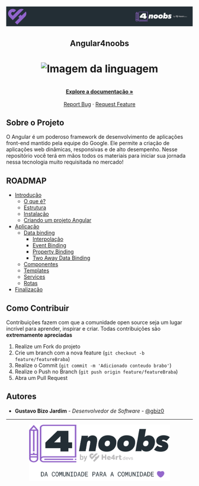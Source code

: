 <!-- Logo 4noobs -->

<p align="center">
  <a href="https://github.com/he4rt/4noobs" target="_blank">
    <img src="./.github/header_4noobs.svg">
  </a>
</p>

<!-- Title -->

<p align="center">
  <h2 align="center">Angular4noobs</h2>

  <h1 align="center"><img src="https://cdn.jsdelivr.net/gh/devicons/devicon/icons/angularjs/angularjs-original.svg" alt="Imagem da linguagem" width="120"></h1>
  
  <p align="center">
    <br />
    <a href="https://angular.io/docs"><strong>Explore a documentação »</strong></a>
    <br />
    <br />
    <a href="https://github.com/gbiz0/angular4noobs/issues">Report Bug</a>
    ·
    <a href="https://github.com/gbiz0/angular4noobs/issues">Request Feature</a>
  </p>
</p>
    
 <!-- ABOUT THE PROJECT -->

## Sobre o Projeto
O Angular é um poderoso framework de desenvolvimento de aplicações front-end mantido pela equipe do Google. Ele permite a criação de aplicações web dinâmicas, responsivas e de alto desempenho. Nesse repositório você terá em mãos todos os materiais para iniciar sua jornada nessa tecnologia muito requisitada no mercado!

<!-- ROADMAP OF PROJECT -->

## ROADMAP

- [Introdução](https://github.com/gbiz0/angular4noobs/tree/main/content/intro)
  - [O que é?](https://github.com/gbiz0/angular4noobs/blob/main/content/intro/README.md)
  - [Estrutura](https://github.com/gbiz0/angular4noobs/blob/main/content/intro/estrutura.md)
  - [Instalação](https://github.com/gbiz0/angular4noobs/blob/main/content/intro/instalacao.md)
  - [Criando um projeto Angular](https://github.com/gbiz0/angular4noobs/blob/main/content/intro/helloworld.md)
- [Aplicação](https://github.com/gbiz0/angular4noobs/blob/main/content/aplicacao)
  - [Data binding](https://github.com/Luanvbn/angular4noobs/blob/feature/databinding/content/aplicacao/data-binding.md)
    - [Interpolação](https://github.com/Luanvbn/angular4noobs/blob/feature/databinding/content/aplicacao/dataBinding/interpolacao.md)
    - [Event Binding](https://github.com/Luanvbn/angular4noobs/blob/feature/databinding/content/aplicacao/dataBinding/eventBinding.md)
    - [Property Binding](https://github.com/Luanvbn/angular4noobs/blob/feature/databinding/content/aplicacao/dataBinding/propertyBinding.md)
    - [Two Away Data Binding](https://github.com/Luanvbn/angular4noobs/blob/feature/databinding/content/aplicacao/dataBinding/twoAwayDataBinding.md)
  - [Componentes](https://github.com/gbiz0/angular4noobs/blob/main/content/aplicacao/components.md)
  - [Templates](https://github.com/gbiz0/angular4noobs/blob/main/content/aplicacao/template.md)
  - [Services](https://github.com/gbiz0/angular4noobs/blob/main/content/aplicacao/services.md)
  - [Rotas](https://github.com/gbiz0/angular4noobs/blob/main/content/aplicacao/rotas.md)
- [Finalização](https://github.com/gbiz0/angular4noobs/blob/main/content/finalizacao/README.md)

<!-- CONTRIBUTING -->

## Como Contribuir

Contribuições fazem com que a comunidade open source seja um lugar incrível para aprender, inspirar e criar. Todas contribuições
são **extremamente apreciadas**

1. Realize um Fork do projeto
2. Crie um branch com a nova feature (`git checkout -b feature/featureBraba`)
3. Realize o Commit (`git commit -m 'Adicionado conteudo brabo'`)
4. Realize o Push no Branch (`git push origin feature/featureBraba`)
5. Abra um Pull Request

## Autores

- **Gustavo Bizo Jardim** - _Desenvolvedor de Software_ - [@gbiz0](https://twitter.com/gustavo_bizo)

---

<p align="center">
  <a href="https://github.com/he4rt/4noobs" target="_blank">
    <img src="./.github/footer_4noobs.svg" width="380">
  </a>
</p>